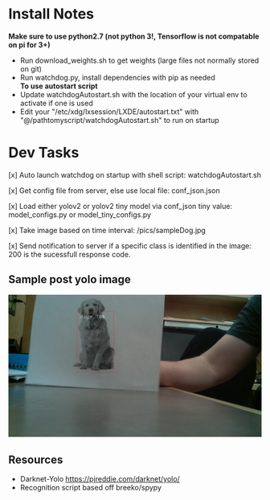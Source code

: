 # Install Notes
**Make sure to use python2.7 (not python 3!, Tensorflow is not compatable on pi for 3+)**
- Run download_weights.sh to get weights (large files not normally stored on git)
- Run watchdog.py, install dependencies with pip as needed</br>
**To use autostart script** 
- Update watchdogAutostart.sh with the location of your virtual env to activate if one is used
- Edit your "/etc/xdg/lxsession/LXDE/autostart.txt" with "@/pathtomyscript/watchdogAutostart.sh" to run on startup

# Dev Tasks
[x] Auto launch watchdog on startup with shell script: watchdogAutostart.sh

[x] Get config file from server, else use local file: conf_json.json

[x] Load either yolov2 or yolov2 tiny model via conf_json tiny value: model_configs.py or model_tiny_configs.py

[x] Take image based on time interval: /pics/sampleDog.jpg

[x] Send notification to server if a specific class is identified in the image: 200 is the sucessfull response code.

## Sample post yolo image
![Sample Post Yolo image with Dog](pics/sampleDog.jpg)

## Resources
- Darknet-Yolo https://pjreddie.com/darknet/yolo/
- Recognition script based off breeko/spypy

